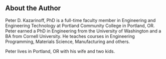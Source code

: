 
## About the Author
Peter D. Kazarinoff, PhD is a full-time faculty member in Engineering and Engineering Technology at Portland Community College in Portland, OR. Peter earned a PhD in Engineering from the University of Washington and a BA from Cornell University. He teaches courses in Engineering Programming, Materials Science, Manufacturing and others.

Peter lives in Portland, OR with his wife and two kids.
 

